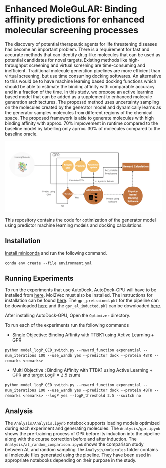 # Enhanced MoleGuLAR: Binding affinity predictions for enhanced molecular screening processes
The discovery of potential therapeutic agents for life threatening diseases has become an important problem. There is a requirement for fast and accurate methods that can identify drug-like molecules that can be used as potential candidates for novel targets. Existing methods like high-throughput screening and virtual screening are time-consuming and inefficient. Traditional molecule generation pipelines are more efficient than virtual screening, but use time consuming docking softwares. An alternative to this would be to have machine learning based docking functions which should be able to estimate the binding affinity with comparable accuracy and in a fraction of the time. In this study, we propose an active learning based model that can be added as a supplement to enhanced molecule generation architectures. The proposed method uses uncertainty sampling on the molecules created by the generator model and dynamically learns as the generator samples molecules from different regions of the chemical space. The proposed framework is able to generate molecules with high binding affinity with approx. 70% improvement in runtime compared to the baseline model by labelling only aprrox. 30% of molecules compared to the baseline oracle. 

![Pipeline](Images/enhanced_pipeline.png "Pipeline")

This repository contains the code for optimization of the generator model using predictor machine learning models and docking calculations.


Installation
------------
[Install miniconda](https://docs.conda.io/en/latest/miniconda.html) and run the following command.

```conda env create --file environment.yml```

Running Experiments
--------------
To run the experiments that use AutoDock, AutoDock-GPU will have to be installed from [here](https://github.com/ccsb-scripps/AutoDock-GPU).
Mol2Vec must also be installed. The instructions for installation can be found [here](https://github.com/samoturk/mol2vec). The `gpr_pretrained.pkl` for the pipeline can be downloaded [here](https://iiitaphyd-my.sharepoint.com/:u:/g/personal/karthik_viswanathan_research_iiit_ac_in/EZj4SkuSsc9Fqj41zUC84AYBbhXyhtGrPtW_dsvSNDDJQg?e=l4w9KA) and the `gpr_al_inducted.pkl` can be downloaded [here](https://iiitaphyd-my.sharepoint.com/:u:/g/personal/karthik_viswanathan_research_iiit_ac_in/EQ4LkwsbvZxKjC6V0aVuh60BagYHgoyPFaEJYwS0MJnf6A?e=2a42dr).

After installing AutoDock-GPU, Open the `Optimizer` directory.

To run each of the experiments run the following commands
- Single Objective: Binding Affinity with TTBK1 using Active Learning + GPR

```python model_logP_QED_switch.py --reward_function exponential --num_iterations 100 --use_wandb yes --predictor dock --protein 4BTK --remarks <remarks>```

- Multi Objective : Binding Affinity with TTBK1 using Active Learning + GPR and target LogP = 2.5 (sum)

```python model_logP_QED_switch.py --reward_function exponential --num_iterations 100 --use_wandb yes --predictor dock --protein 4BTK --remarks <remarks> --logP yes --logP_threshold 2.5 --switch no```


Analysis
-----------
The `Analysis/Analysis.ipynb` notebook supports loading models optimized during each experiment and generating molecules.
The `Analysis/gpr.ipynb` shows the pre-training process of GPR before its induction into the pipeline along with the course correction before and after induction.
The `Analysis/al_random_comparison.ipynb` shows the comparison study between AL and random sampling
The `Analysis/molecules` folder contains all molecule files generated using the pipeline. They have been used in appropriate notebooks depending on their purpose in the study. 
